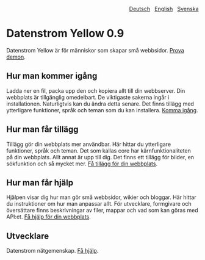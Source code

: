 <p align="right"><a href="README-de.md">Deutsch</a> &nbsp; <a href="README.md">English</a> &nbsp; <a href="README-sv.md">Svenska</a></p>

# Datenstrom Yellow 0.9

Datenstrom Yellow är för människor som skapar små webbsidor. [Prova demon](https://datenstrom.se/sv/yellow/demo/).

## Hur man kommer igång

Ladda ner en fil, packa upp den och kopiera allt till din webbserver. Din webbplats är tillgänglig omedelbart. De viktigaste sakerna ingår i installationen. Naturligtvis kan du ändra detta senare. Det finns tillägg med ytterligare funktioner, språk och teman som du kan installera. [Komma igång](https://datenstrom.se/sv/yellow/help/how-to-get-started).

## Hur man får tillägg

Tillägg gör din webbplats mer användbar. Här hittar du ytterligare funktioner, språk och teman. Det som kallas core har kärnfunktionaliteten på din webbplats. Allt annat är upp till dig. Det finns ett tillägg för bilder, en sökfunktion och så mycket mer. [Få tillägg för din webbplats](https://datenstrom.se/sv/yellow/extensions/).

## Hur man får hjälp

Hjälpen visar dig hur man gör små webbsidor, wikier och bloggar. Här hittar du instruktioner om hur man anpassar allt. För utvecklare, formgivare och översättare finns beskrivningar av filer, mappar och vad som kan göras med API:et. [Få hjälp för din webbplats](https://datenstrom.se/sv/yellow/help/).

## Utvecklare

Datenstrom nätgemenskap. [Få hjälp](https://datenstrom.se/sv/yellow/help/).
